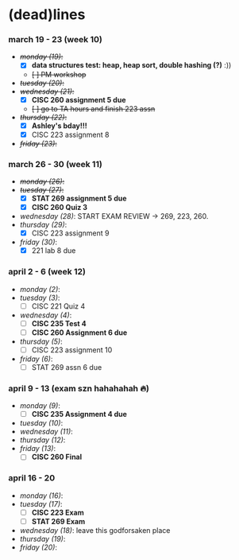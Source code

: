 # (dead)lines 

### march 19 - 23 (week 10)
- ~~_monday (19)_:~~
  - [x] **data structures test: heap, heap sort, double hashing (?)** :))
  - ~~[ ] PM workshop~~
- ~~_tuesday (20)_:~~ 
- ~~_wednesday (21)_:~~
  - [x] **CISC 260 assignment 5 due**
  - ~~[ ] go to TA hours and finish 223 assn~~
- ~~_thursday (22)_:~~ 
  - [x] **Ashley's bday!!!**
  - [x] CISC 223 assignment 8
- ~~_friday (23)_:~~ 

### march 26 - 30 (week 11)
- ~~_monday (26)_:~~ 
- ~~_tuesday (27)_:~~ 
  - [x] **STAT 269 assignment 5 due** 
  - [x] **CISC 260 Quiz 3**
- _wednesday (28)_: START EXAM REVIEW -> 269, 223, 260.
- _thursday (29)_: 
  - [x] CISC 223 assignment 9
- _friday (30)_: 
  - [x] 221 lab 8 due

### april 2 - 6 (week 12)
- _monday (2)_: 
- _tuesday (3)_:
  - [ ] CISC 221 Quiz 4
- _wednesday (4)_:
  - [ ] **CISC 235 Test 4**
  - [ ] **CISC 260 Assignment 6 due**
- _thursday (5)_: 
  - [ ] CISC 223 assignment 10
- _friday (6)_: 
  - [ ] STAT 269 assn 6 due

### april 9 - 13 (exam szn hahahahah 🔥)
- _monday (9)_: 
  - [ ] **CISC 235 Assignment 4 due**
- _tuesday (10)_: 
- _wednesday (11)_: 
- _thursday (12)_: 
- _friday (13)_:
  - [ ] **CISC 260 Final**
 
### april 16 - 20
- _monday (16)_: 
- _tuesday (17)_: 
  - [ ] **CISC 223 Exam**
  - [ ] **STAT 269 Exam**
- _wednesday (18)_: leave this godforsaken place
- _thursday (19)_: 
- _friday (20)_: 
